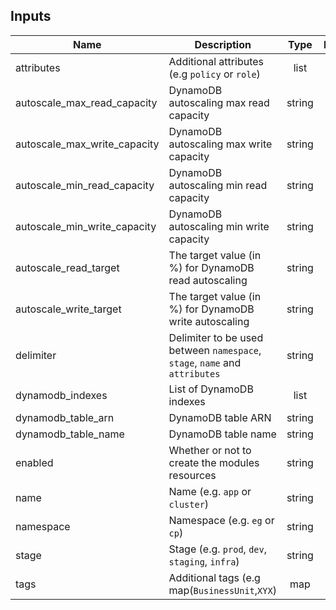 ## Inputs

| Name | Description | Type | Default | Required |
|------|-------------|:----:|:-----:|:-----:|
| attributes | Additional attributes (e.g `policy` or `role`) | list | `<list>` | no |
| autoscale\_max\_read\_capacity | DynamoDB autoscaling max read capacity | string | `20` | no |
| autoscale\_max\_write\_capacity | DynamoDB autoscaling max write capacity | string | `20` | no |
| autoscale\_min\_read\_capacity | DynamoDB autoscaling min read capacity | string | `5` | no |
| autoscale\_min\_write\_capacity | DynamoDB autoscaling min write capacity | string | `5` | no |
| autoscale\_read\_target | The target value (in %) for DynamoDB read autoscaling | string | `50` | no |
| autoscale\_write\_target | The target value (in %) for DynamoDB write autoscaling | string | `50` | no |
| delimiter | Delimiter to be used between `namespace`, `stage`, `name` and `attributes` | string | `-` | no |
| dynamodb\_indexes | List of DynamoDB indexes | list | `<list>` | no |
| dynamodb\_table\_arn | DynamoDB table ARN | string | - | yes |
| dynamodb\_table\_name | DynamoDB table name | string | - | yes |
| enabled | Whether or not to create the modules resources | string | `true` | no |
| name | Name (e.g. `app` or `cluster`) | string | - | yes |
| namespace | Namespace (e.g. `eg` or `cp`) | string | - | yes |
| stage | Stage (e.g. `prod`, `dev`, `staging`, `infra`) | string | - | yes |
| tags | Additional tags (e.g map(`BusinessUnit`,`XYX`) | map | `<map>` | no |

